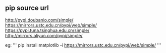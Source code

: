 ## pip source url

http://pypi.doubanio.com/simple/
https://mirrors.ustc.edu.cn/pypi/web/simple/
https://pypi.tuna.tsinghua.edu.cn/simple/
http://mirrors.aliyun.com/pypi/simple/

eg:
'''
pip install matplotlib -i https://mirrors.ustc.edu.cn/pypi/web/simple/
'''

